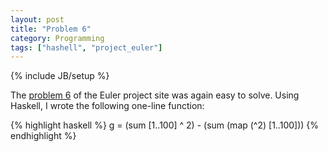 ```yaml
---
layout: post
title: "Problem 6"
category: Programming
tags: ["hashell", "project_euler"]
---
```

{% include JB/setup %}

The [problem 6](http://projecteuler.net/index.php?section=problems&id=6) of
the Euler project site was again easy to solve. Using Haskell, I wrote the
following one-line function:

{% highlight haskell %}
    g = (sum [1..100] ^ 2) - (sum (map (^2) [1..100]))
{% endhighlight %}
